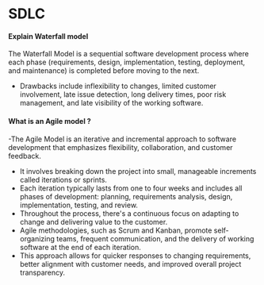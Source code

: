 # SDLC

#### Explain Waterfall model
The Waterfall Model is a sequential software development process where each phase (requirements, design, implementation, testing, deployment, and maintenance) is completed before moving to the next. 
- Drawbacks include inflexibility to changes, limited customer involvement, late issue detection, long delivery times, poor risk management, and late visibility of the working software.

 #### What is an Agile model ?
-The Agile Model is an iterative and incremental approach to software development that emphasizes flexibility, collaboration, and customer feedback.
- It involves breaking down the project into small, manageable increments called iterations or sprints.
- Each iteration typically lasts from one to four weeks and includes all phases of development: planning, requirements analysis, design, implementation, testing, and review.
- Throughout the process, there's a continuous focus on adapting to change and delivering value to the customer.
- Agile methodologies, such as Scrum and Kanban, promote self-organizing teams, frequent communication, and the delivery of working software at the end of each iteration.
- This approach allows for quicker responses to changing requirements, better alignment with customer needs, and improved overall project transparency.

